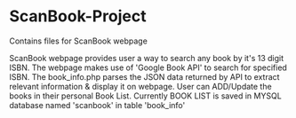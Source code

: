 # ScanBook-Project
Contains files for ScanBook webpage

ScanBook webpage provides user a way to search any book by it's 13 digit ISBN. 
The webpage makes use of 'Google Book API' to search for specified ISBN.
The book_info.php parses the JSON data returned by API to extract relevant information & display it on webpage.
User can ADD/Update the books in their personal Book List.
Currently BOOK LIST is saved in MYSQL database named 'scanbook' in table 'book_info'
